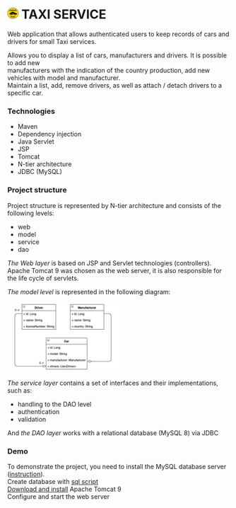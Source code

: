 # <img src="taksi.jpg" width="5%"> TAXI SERVICE

Web application that allows authenticated users to keep records of cars and drivers for small Taxi services. 

Allows you to display a list of cars, manufacturers and drivers. It is possible to add new  
manufacturers with the indication of the country production, add new vehicles with model and manufacturer.   
Maintain a list, add, remove drivers, as well as attach / detach drivers to a specific car.

### Technologies
* Maven
* Dependency injection
* Java Servlet
* JSP
* Tomcat
* N-tier architecture
* JDBC (MySQL)

### Project structure  
Project structure is represented by N-tier architecture and consists of the following levels:
* web
* model
* service
* dao

_The Web layer_ is based on JSP and Servlet technologies (controllers).  
Apache Tomcat 9 was chosen as the web server, it is also responsible for the life cycle of servlets.

_The model level_ is represented in the following diagram:

<img src="taxi_models_diagram.jpeg" width = 50%>

_The service layer_ contains a set of interfaces and their implementations, such as:
* handling to the DAO level
* authentication
* validation

And _the DAO layer_ works with a relational database (MySQL 8) via JDBC

### Demo

To demonstrate the project, you need to install the MySQL database server ([instruction](https://dev.mysql.com/doc/mysql-installation-excerpt/5.7/en/)). <br>
Create database with [sql script](src/main/resources/init_db.sql) <br>
[Download and install](https://tomcat.apache.org/download-90.cgi) Apache Tomcat 9<br>
Configure and start the web server
